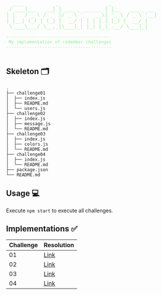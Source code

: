 <pre style="color:lightgreen">
  ____          _                _               
 / ___|___   __| | ___ _ __ ___ | |__   ___ _ __ 
| |   / _ \ / _` |/ _ \ '_ ` _ \| '_ \ / _ \ '__|
| |__| (_) | (_| |  __/ | | | | | |_) |  __/ |
 \____\___/ \__,_|\___|_| |_| |_|_.__/ \___|_|
<small>
-----------------------------------------
 My implementation of codember challenges
-----------------------------------------
</small>
</pre>

## Skeleton 🗂️
```
.
├── challenge01
│  ├── index.js
│  ├── README.md
│  └── users.js
├── challenge02
│  ├── index.js
│  ├── message.js
│  └── README.md
├── challenge03
│  ├── index.js
│  ├── colors.js
│  └── README.md
├── challenge04
│  ├── index.js
│  └── README.md
├── package.json
└── README.md
```

## Usage 💻
Execute `npm start` to execute all challenges.

## Implementations ✅
| Challenge | Resolution |
| --- | --- |
| 01 | [Link](src/challenge01/) |
| 02 | [Link](src/challenge02/) |
| 03 | [Link](src/challenge03/) |
| 04 | [Link](src/challenge04/) |